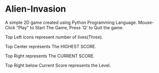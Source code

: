 # Alien-Invasion
A simple 2D game created using Python Programming Language. 
Mouse-Click "Play" to Start The Game, Press 'Q' to Quit the game.

Top Left icons represent number of lives(Three).

Top Center represents The HIGHEST SCORE.

Top Right represents The CURRENT SCORE.

Top Right below Current Score represents the Level.
